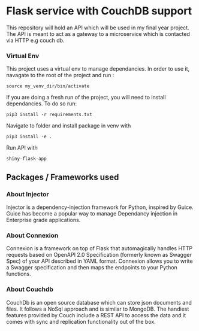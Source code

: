 # Flask service with CouchDB support 
This repository will hold an API which will be used in my final year project. The API is meant to act as a gateway to a microservice which is contacted via HTTP e.g couch db. 

### Virtual Env
This project uses a virtual env to manage dependancies. In order to use it, navagate to the root of the project and run : 

```
source my_venv_dir/bin/activate
```

If you are doing a fresh run of the project, you will need to install dependancies. To do so run:

```
pip3 install -r requirements.txt 
```

Navigate to folder and install package in venv with

```
pip3 install -e .
```

Run API with

```
shiny-flask-app
```

## Packages / Frameworks used
### About Injector 

Injector is a dependency-injection framework for Python, inspired by Guice. Guice has become a popular way to manage Dependancy injection in Enterprise grade applications.

### About Connexion
Connexion is a framework on top of Flask that automagically handles HTTP requests based on OpenAPI 2.0 Specification (formerly known as Swagger Spec) of your API described in YAML format. Connexion allows you to write a Swagger specification and then maps the endpoints to your Python functions.

### About Couchdb 
CouchDb is an open source database which can store json documents and files. It follows a NoSql approach and is similar to MongoDB. The handiest features provided by Couch include a REST API to access the data and it comes with sync and replication functionality out of the box.
